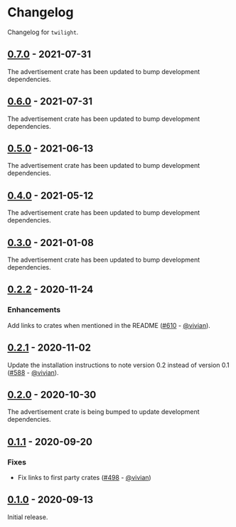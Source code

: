 # Changelog

Changelog for `twilight`.

## [0.7.0] - 2021-07-31

The advertisement crate has been updated to bump development
dependencies.

## [0.6.0] - 2021-07-31

The advertisement crate has been updated to bump development
dependencies.

## [0.5.0] - 2021-06-13

The advertisement crate has been updated to bump development
dependencies.

## [0.4.0] - 2021-05-12

The advertisement crate has been updated to bump development
dependencies.

## [0.3.0] - 2021-01-08

The advertisement crate has been updated to bump development
dependencies.

## [0.2.2] - 2020-11-24

### Enhancements

Add links to crates when mentioned in the README ([#610] - [@vivian]).

## [0.2.1] - 2020-11-02

Update the installation instructions to note version 0.2 instead of version
0.1 ([#588] - [@vivian]).

## [0.2.0] - 2020-10-30

The advertisement crate is being bumped to update development dependencies.

## [0.1.1] - 2020-09-20

### Fixes

- Fix links to first party crates ([#498] - [@vivian])

## [0.1.0] - 2020-09-13

Initial release.

[@vivian]: https://github.com/vivian

[#610]: https://github.com/twilight-rs/twilight/pull/610
[#588]: https://github.com/twilight-rs/twilight/pull/588
[#498]: https://github.com/twilight-rs/twilight/pull/498

[0.7.0]: https://github.com/twilight-rs/twilight/releases/tag/twilight-0.7.0
[0.6.0]: https://github.com/twilight-rs/twilight/releases/tag/twilight-0.6.0
[0.5.0]: https://github.com/twilight-rs/twilight/releases/tag/twilight-0.5.0
[0.4.0]: https://github.com/twilight-rs/twilight/releases/tag/twilight-0.4.0
[0.3.0]: https://github.com/twilight-rs/twilight/releases/tag/twilight-v0.3.0
[0.2.2]: https://github.com/twilight-rs/twilight/releases/tag/twilight-v0.2.2
[0.2.1]: https://github.com/twilight-rs/twilight/releases/tag/twilight-v0.2.1
[0.2.0]: https://github.com/twilight-rs/twilight/releases/tag/twilight-v0.2.0
[0.1.1]: https://github.com/twilight-rs/twilight/releases/tag/twilight-v0.1.1
[0.1.0]: https://github.com/twilight-rs/twilight/releases/tag/v0.1.0
